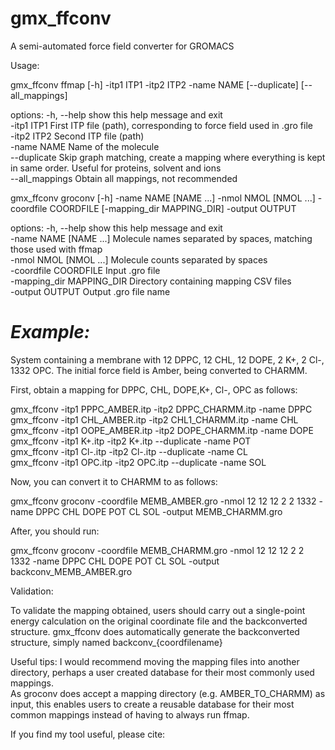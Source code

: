 # gmx_ffconv
A semi-automated force field converter for GROMACS

Usage:

gmx_ffconv ffmap [-h] -itp1 ITP1 -itp2 ITP2 -name NAME [--duplicate]
                        [--all_mappings]

options:
  -h, --help      show this help message and exit  
  -itp1 ITP1      First ITP file (path), corresponding to force field used in
                  .gro file  
  -itp2 ITP2      Second ITP file (path)  
  -name NAME      Name of the molecule  
  --duplicate     Skip graph matching, create a mapping where everything is
                  kept in same order. Useful for proteins, solvent and ions  
  --all_mappings  Obtain all mappings, not recommended  


gmx_ffconv groconv [-h] -name NAME [NAME ...] -nmol NMOL [NMOL ...]
                          -coordfile COORDFILE [-mapping_dir MAPPING_DIR]
                          -output OUTPUT  

options:
  -h, --help            show this help message and exit  
  -name NAME [NAME ...]
                        Molecule names separated by spaces, matching those used with ffmap  
  -nmol NMOL [NMOL ...]
                        Molecule counts separated by spaces  
  -coordfile COORDFILE  Input .gro file  
  -mapping_dir MAPPING_DIR
                        Directory containing mapping CSV files  
  -output OUTPUT        Output .gro file name

# *Example:*

System containing a membrane with 12 DPPC, 12 CHL, 12 DOPE, 2 K+, 2 Cl-, 1332 OPC. The initial force field is Amber, being converted to CHARMM.

First, obtain a mapping for DPPC, CHL, DOPE,K+, Cl-, OPC as follows:  

gmx_ffconv -itp1 PPPC_AMBER.itp -itp2 DPPC_CHARMM.itp -name DPPC  
gmx_ffconv -itp1 CHL_AMBER.itp -itp2 CHL1_CHARMM.itp -name CHL  
gmx_ffconv -itp1 OOPE_AMBER.itp -itp2 DOPE_CHARMM.itp -name DOPE  
gmx_ffconv -itp1 K+.itp -itp2 K+.itp --duplicate -name POT  
gmx_ffconv -itp1 Cl-.itp -itp2 Cl-.itp --duplicate -name CL  
gmx_ffconv -itp1 OPC.itp -itp2 OPC.itp --duplicate -name SOL  

Now, you can convert it to CHARMM to as follows:

gmx_ffconv groconv -coordfile MEMB_AMBER.gro -nmol 12 12 12 2 2 1332 -name DPPC CHL DOPE POT CL SOL -output MEMB_CHARMM.gro

After, you should run:

gmx_ffconv groconv -coordfile MEMB_CHARMM.gro -nmol 12 12 12 2 2 1332 -name DPPC CHL DOPE POT CL SOL -output backconv_MEMB_AMBER.gro

Validation:

To validate the mapping obtained, users should carry out a single-point energy calculation on the original coordinate file and the backconverted structure. gmx_ffconv does automatically generate the backconverted structure, simply named backconv_{coordfilename}

Useful tips:
I would recommend moving the mapping files into another directory, perhaps a user created database for their most commonly used mappings.   
As groconv does accept a mapping directory (e.g. AMBER_TO_CHARMM) as input, this enables users to create a reusable database for their most common mappings instead of having to always run ffmap.

If you find my tool useful, please cite:
